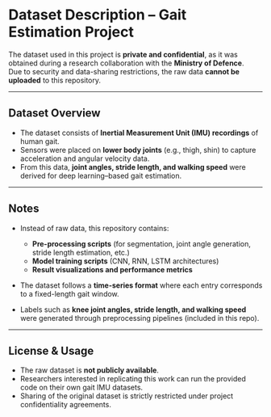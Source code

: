 # Dataset Description – Gait Estimation Project

The dataset used in this project is **private and confidential**, as it was obtained during a research collaboration with the **Ministry of Defence**.  
Due to security and data-sharing restrictions, the raw data **cannot be uploaded** to this repository.

---

## Dataset Overview

- The dataset consists of **Inertial Measurement Unit (IMU) recordings** of human gait.  
- Sensors were placed on **lower body joints** (e.g., thigh, shin) to capture acceleration and angular velocity data.  
- From this data, **joint angles, stride length, and walking speed** were derived for deep learning–based gait estimation.  

---

##  Notes
- Instead of raw data, this repository contains:
  - **Pre-processing scripts** (for segmentation, joint angle generation, stride length estimation, etc.)  
  - **Model training scripts** (CNN, RNN, LSTM architectures)  
  - **Result visualizations and performance metrics**  

- The dataset follows a **time-series format** where each entry corresponds to a fixed-length gait window.  
- Labels such as **knee joint angles, stride length, and walking speed** were generated through preprocessing pipelines (included in this repo).

---

## License & Usage
- The raw dataset is **not publicly available**.  
- Researchers interested in replicating this work can run the provided code on their own gait IMU datasets.  
- Sharing of the original dataset is strictly restricted under project confidentiality agreements.

